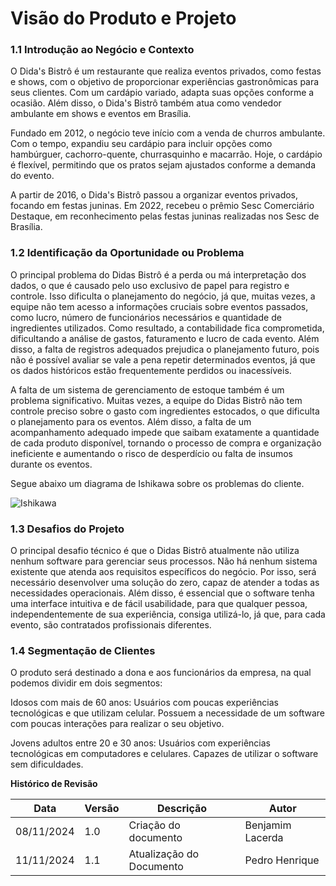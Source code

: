 # **Visão do Produto e Projeto**
 
### 1.1 **Introdução ao Negócio e Contexto**

O Dida's Bistrô é um restaurante que realiza eventos privados, como festas e shows, com o objetivo de proporcionar experiências gastronômicas para seus clientes. Com um cardápio variado, adapta suas opções conforme a ocasião. Além disso, o Dida's Bistrô também atua como vendedor ambulante em shows e eventos em Brasília. 
 
Fundado em 2012, o negócio teve início com a venda de churros ambulante. Com o tempo, expandiu seu cardápio para incluir opções como hambúrguer, cachorro-quente, churrasquinho e macarrão. Hoje, o cardápio é flexível, permitindo que os pratos sejam ajustados conforme a demanda do evento. 

A partir de 2016, o Dida's Bistrô passou a organizar eventos privados, focando em festas juninas. Em 2022, recebeu o prêmio Sesc Comerciário Destaque, em reconhecimento pelas festas juninas realizadas nos Sesc de Brasília.

### 1.2 **Identificação da Oportunidade ou Problema**
O principal problema do Didas Bistrô é a perda ou má interpretação dos dados, o que é causado pelo uso exclusivo de papel para registro e controle. Isso dificulta o planejamento do negócio, já que, muitas vezes, a equipe não tem acesso a informações cruciais sobre eventos passados, como lucro, número de funcionários necessários e quantidade de ingredientes utilizados. Como resultado, a contabilidade fica comprometida, dificultando a análise de gastos, faturamento e lucro de cada evento. Além disso, a falta de registros adequados prejudica o planejamento futuro, pois não é possível avaliar se vale a pena repetir determinados eventos, já que os dados históricos estão frequentemente perdidos ou inacessíveis.

A falta de um sistema de gerenciamento de estoque também é um problema significativo. Muitas vezes, a equipe do Didas Bistrô não tem controle preciso sobre o gasto com ingredientes estocados, o que dificulta o planejamento para os eventos. Além disso, a falta de um acompanhamento adequado impede que saibam exatamente a quantidade de cada produto disponível, tornando o processo de compra e organização ineficiente e aumentando o risco de desperdício ou falta de insumos durante os eventos.

Segue abaixo um diagrama de Ishikawa sobre os problemas do cliente.

![Ishikawa](/imagens/FishboneDiagram.jpg)




### 1.3 **Desafios do Projeto**

O principal desafio técnico é que o Didas Bistrô atualmente não utiliza nenhum software para gerenciar seus processos. Não há nenhum sistema existente que atenda aos requisitos específicos do negócio. Por isso, será necessário desenvolver uma solução do zero, capaz de atender a todas as necessidades operacionais. Além disso, é essencial que o software tenha uma interface intuitiva e de fácil usabilidade, para que qualquer pessoa, independentemente de sua experiência, consiga utilizá-lo, já que, para cada evento, são contratados profissionais diferentes.

### 1.4 **Segmentação de Clientes**

O produto será destinado a dona e aos funcionários da empresa, na qual podemos dividir em dois segmentos: 
 
Idosos com mais de 60 anos:  Usuários com poucas experiências tecnológicas e que utilizam celular. Possuem a necessidade de um software com poucas interações para realizar o seu objetivo.  

Jovens adultos entre 20 e 30 anos: Usuários com experiências tecnológicas em computadores e celulares. Capazes de utilizar o software sem dificuldades. 


**Histórico de Revisão**

| **Data**   | **Versão** | **Descrição**                                                                         | **Autor**                                                                 |
| ---------- | ---------- | ------------------------------------------------------------------------------------- | ------------------------------------------------------------------------- |
| 08/11/2024 | 1\.0 | Criação do documento | Benjamim Lacerda |
| 11/11/2024 | 1\.1 | Atualização do Documento | Pedro Henrique |